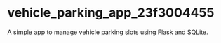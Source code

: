 # vehicle_parking_app_23f3004455
A simple app to manage vehicle parking slots using Flask and SQLite.
